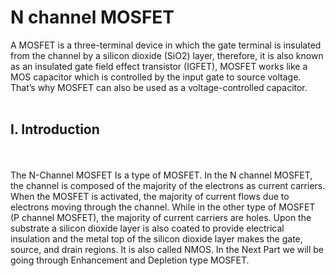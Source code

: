 # N channel MOSFET
A MOSFET is a three-terminal device in which the gate terminal is insulated from the channel by a silicon dioxide (SiO2) layer, therefore, it is also known as an insulated gate field effect transistor (IGFET), MOSFET works like a MOS capacitor which is controlled by the input gate to source voltage. That’s why MOSFET can also be used as a voltage-controlled capacitor.
<br>
<br>
<H2>I. Introduction</H2>
<br>
<br>
The N-Channel MOSFET Is a type of MOSFET. In the N channel MOSFET, the channel is composed of the majority of the electrons as current carriers. When the MOSFET is activated, the majority of current flows due to electrons moving through the channel. While in the other type of MOSFET (P channel MOSFET), the majority of current carriers are holes. Upon the substrate a silicon dioxide layer is also coated to provide electrical insulation and the metal top of the silicon dioxide layer makes the gate, source, and drain regions. It is also called NMOS. In the Next Part we will be going through Enhancement and Depletion type MOSFET.
<br>
<br>
